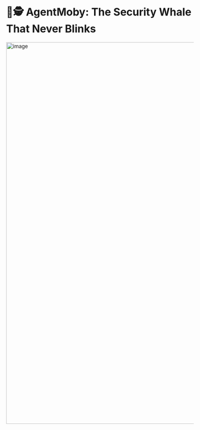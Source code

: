 # 🐋🕵️ AgentMoby: The Security Whale That Never Blinks

<img width="1024" height="1024" alt="image" src="https://github.com/user-attachments/assets/e0b5fccc-e3da-4fcb-993d-e6a799408e51" />
